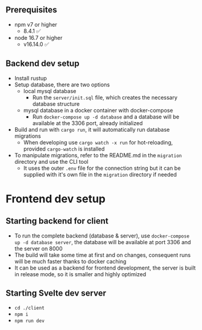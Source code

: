 ## Prerequisites 

- npm v7 or higher
  - 8.4.1 ✅
- node 16.7 or higher
  - v16.14.0 ✅

## Backend dev setup

- Install rustup
- Setup database, there are two options
  - local mysql database
    - Run the `server/init.sql` file, which creates the necessary database structure
  - mysql database in a docker container with docker-compose
    - Run `docker-compose up -d database` and a database will be available at the 3306 port, already initialized
- Build and run with `cargo run`, it will automatically run database migrations
  - When developing use `cargo watch -x run` for hot-reloading, provided `cargo-watch` is installed
- To manipulate migrations, refer to the README.md in the `migration` directory and use the CLI tool
  - It uses the outer `.env` file for the connection string but it can be supplied with it's own file in the `migration` directory if needed

# Frontend dev setup

## Starting backend for client
- To run the complete backend (database & server), use `docker-compose up -d database server`, the database will be available at port 3306 and the server on 8000
- The build will take some time at first and on changes, consequent runs will be much faster thanks to docker caching
- It can be used as a backend for frontend development, the server is built in release mode, so it is smaller and highly optimized

## Starting Svelte dev server
- `cd ./client`
- `npm i`
- `npm run dev`
